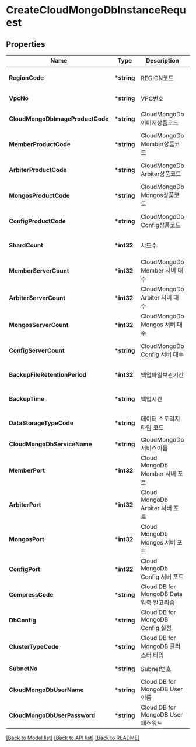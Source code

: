 # CreateCloudMongoDbInstanceRequest

## Properties
Name | Type        | Description | Notes
------------ |-------------| ------------- | -------------
**RegionCode** | ***string** | REGION코드 | [optional] [default to null]
**VpcNo** | ***string** | VPC번호 | [default to null]
**CloudMongoDbImageProductCode** | ***string** | CloudMongoDb이미지상품코드 | [optional] [default to null]
**MemberProductCode** | ***string** | CloudMongoDb Member상품코드 | [optional] [default to null]
**ArbiterProductCode** | ***string** | CloudMongoDb Arbiter상품코드 | [optional] [default to null]
**MongosProductCode** | ***string** | CloudMongoDb Mongos상품코드 | [optional] [default to null]
**ConfigProductCode** | ***string** | CloudMongoDb Config상품코드 | [optional] [default to null]
**ShardCount** | ***int32**  | 샤드수 | [optional] [default to null]
**MemberServerCount** | ***int32**  | CloudMongoDb Member 서버 대수 | [optional] [default to null]
**ArbiterServerCount** | ***int32**  | CloudMongoDb Arbiter 서버 대수 | [optional] [default to null]
**MongosServerCount** | ***int32**  | CloudMongoDb Mongos 서버 대수 | [optional] [default to null]
**ConfigServerCount** | ***string** | CloudMongoDb Config 서버 대수 | [optional] [default to null]
**BackupFileRetentionPeriod** | ***int32**  | 백업파일보관기간 | [optional] [default to null]
**BackupTime** | ***string** | 백업시간 | [optional] [default to null]
**DataStorageTypeCode** | ***string** | 데이터 스토리지 타입 코드 | [optional] [default to null]
**CloudMongoDbServiceName** | ***string** | CloudMongoDb서비스이름 | [default to null]
**MemberPort** | ***int32**  | Cloud MongoDb Member 서버 포트 | [optional] [default to null]
**ArbiterPort** | ***int32**  | Cloud MongoDb Arbiter 서버 포트 | [optional] [default to null]
**MongosPort** | ***int32**  | Cloud MongoDb Mongos 서버 포트 | [optional] [default to null]
**ConfigPort** | ***int32**  | Cloud MongoDb Config 서버 포트 | [optional] [default to null]
**CompressCode** | ***string** | Cloud DB for MongoDB Data 압축 알고리즘 | [optional] [default to null]
**DbConfig** | ***string** | Cloud DB for MongoDB Config 설정 | [optional] [default to null]
**ClusterTypeCode** | ***string** | Cloud DB for MongoDB 클러스터 타입 | [default to null]
**SubnetNo** | ***string** | Subnet번호 | [default to null]
**CloudMongoDbUserName** | ***string** | Cloud DB for MongoDB User 이름 | [default to null]
**CloudMongoDbUserPassword** | ***string** | Cloud DB for MongoDB User 패스워드 | [default to null]

[[Back to Model list]](../README.md#documentation-for-models) [[Back to API list]](../README.md#documentation-for-api-endpoints) [[Back to README]](../README.md)